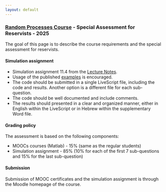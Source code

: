 ```yaml
---
layout: default
---
```


### [Random Processes Course](/teaching/rp/) - Special Assessment for Reservists - 2025
The goal of this page is to describe the course requirements and the special assessment for reservists.

#### Simulation assignment
* Simulation assignment 11.4 from the [Lecture Notes](/rp/RP_Book.pdf).
* Usage of the published [examples](/suppl/rp/code/) is encouraged.
* The code should be submitted in a single LiveScript file, including the code and results. Another option is a different file for each sub-question.
* The code should be well documented and include comments.
* The results should presented in a clear and organized manner, either in English within the LiveScript or in Hebrew within the supplementary Word file.

#### Grading policy
The assessment is based on the following components:
* MOOCs courses (Matlab) - 15% (same as the regular students)
* Simulation assignment - 85% (10% for each of the first 7 sub-questions and 15% for the last sub-question)

#### Submission
Submission of MOOC certificates and the simulation assignment 
is through the Moodle homepage of the course.



